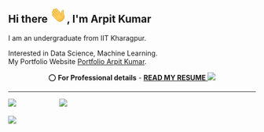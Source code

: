 <h2>Hi there <img src="https://raw.githubusercontent.com/ABSphreak/ABSphreak/master/gifs/Hi.gif" height="33px">, I'm Arpit Kumar</h2>
I am an undergraduate from IIT Kharagpur. 

Interested in Data Science, Machine Learning.<br>
My Portfolio Website [Portfolio Arpit Kumar](https://arpitkumar2004.github.io/data_science-portfolio-website-final/#/).
<div align="center">
⭕️ <b>For Professional details</b> - <a href=".pdf" target="_blank" type="application/pdf"><b>READ MY RESUME</b> <img width="22px" src="https://img.icons8.com/bubbles/344/resume.png"></a>
</div>

<hr>

<a href="https://github.com/arpitkumar2004">
<img height="160" src="https://github-readme-stats-eight-theta.vercel.app/api/top-langs/?username=arpitkumar2004&layout=compact&langs_count=8&theme=nightowl"/>
</a>
<a href="https://github.com/arpitkumar2004">
<img width="400" src="https://github-readme-stats-eight-theta.vercel.app/api?username=arpitkumar2004&show_icons=true&theme=nightowl&include_all_commits=true&count_private=true" align="right"/>
</a>

<br>
<p>
<a href="https://www.linkedin.com/in/arpit-kumar-shivam/">
  <img src="https://komarev.com/ghpvc/?username=arpitkumar2004&style=flat-square" align="center"/>
</a> 
</p>

